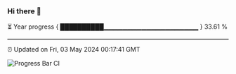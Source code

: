 ### Hi there 👋

⏳ Year progress { ██████████▁▁▁▁▁▁▁▁▁▁▁▁▁▁▁▁▁▁▁▁ } 33.61 %

---

⏰ Updated on Fri, 03 May 2024 00:17:41 GMT

![Progress Bar CI](https://github.com/liununu/liununu/workflows/Progress%20Bar%20CI/badge.svg)
